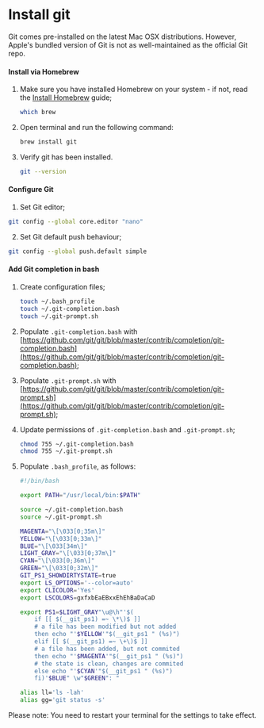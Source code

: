 # Install git

Git comes pre-installed on the latest Mac OSX distributions. However, Apple's bundled version of Git is not as well-maintained as the official Git repo.

#### Install via Homebrew

1. Make sure you have installed Homebrew on your system - if not, read the [Install Homebrew](install-homebrew.md) guide;

    ```bash
    which brew
    ```

2. Open terminal and run the following command:

    ```bash
    brew install git
    ```

3. Verify git has been installed.

    ```bash
    git --version
    ```

#### Configure Git

1. Set Git editor;

  ```bash
  git config --global core.editor "nano"
  ```
  
2. Set Git default push behaviour;

  ```bash
  git config --global push.default simple
  ```

#### Add Git completion in bash

1. Create configuration files;
    
    ```bash
    touch ~/.bash_profile
    touch ~/.git-completion.bash
    touch ~/.git-prompt.sh
    ```

2. Populate `.git-completion.bash` with [https://github.com/git/git/blob/master/contrib/completion/git-completion.bash](https://github.com/git/git/blob/master/contrib/completion/git-completion.bash);
3. Populate `.git-prompt.sh` with [https://github.com/git/git/blob/master/contrib/completion/git-prompt.sh](https://github.com/git/git/blob/master/contrib/completion/git-prompt.sh);
4. Update permissions of `.git-completion.bash` and `.git-prompt.sh`;
    
    ```bash
    chmod 755 ~/.git-completion.bash
    chmod 755 ~/.git-prompt.sh
    ```

5. Populate `.bash_profile`, as follows:

    ```bash
    #!/bin/bash
    
    export PATH="/usr/local/bin:$PATH"
    
    source ~/.git-completion.bash
    source ~/.git-prompt.sh
    
    MAGENTA="\[\033[0;35m\]"
    YELLOW="\[\033[0;33m\]"
    BLUE="\[\033[34m\]"
    LIGHT_GRAY="\[\033[0;37m\]"
    CYAN="\[\033[0;36m\]"
    GREEN="\[\033[0;32m\]"
    GIT_PS1_SHOWDIRTYSTATE=true
    export LS_OPTIONS='--color=auto'
    export CLICOLOR='Yes'
    export LSCOLORS=gxfxbEaEBxxEhEhBaDaCaD
    
    export PS1=$LIGHT_GRAY"\u@\h"'$(
        if [[ $(__git_ps1) =~ \*\)$ ]]
        # a file has been modified but not added
        then echo "'$YELLOW'"$(__git_ps1 " (%s)")
        elif [[ $(__git_ps1) =~ \+\)$ ]]
        # a file has been added, but not commited
        then echo "'$MAGENTA'"$(__git_ps1 " (%s)")
        # the state is clean, changes are commited
        else echo "'$CYAN'"$(__git_ps1 " (%s)")
        fi)'$BLUE" \w"$GREEN": "
    
    alias ll='ls -lah'
    alias gg='git status -s'
    ```

Please note: You need to restart your terminal for the settings to take effect.

